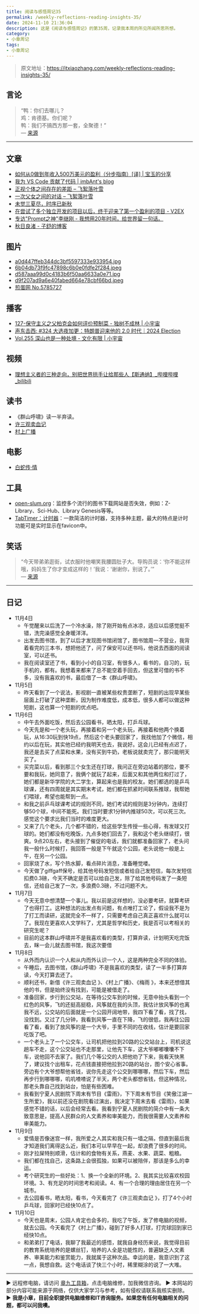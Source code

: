 ```yaml
---
title: 阅读与感悟周记35
permalink: /weekly-reflections-reading-insights-35/
date: 2024-11-10 21:36:04
description: 这是《阅读与感悟周记》的第35周，记录我本周的所见所闻所思所想。
category:
- 小章周记
tags:
- 小章周记
---
```



> 原文地址：<https://itxiaozhang.com/weekly-reflections-reading-insights-35/>  

## 言论

> “鸭：你们去哪儿？  
> 鸡：肯德基。你们呢？  
> 鸭：我们不搞西方那一套，全聚德！”  
> — [来源](https://jandan.net/t/5786085)

---

## 文章

- [如何从0做到年收入500万美元的盈利（分步指南）[译] | 宝玉的分享](https://baoyu.io/translations/how-to-reach-5m-arr-profitably)
- [我为 VS Code 贡献了代码 | imbAnt's blog](https://imbant.github.io/blog/2024/10/29/VS-Code-Thankyou/)
- [正视个体之间存在的差距 – 飞絮落叶雪](https://www.mrhe.net/life/1704.html)
- [一次父女之间的对话 – 飞絮落叶雪](https://www.mrhe.net/life/1710.html)
- [未觉三夏尽，时序已新秋](https://www.douban.com/group/topic/313031249/)
- [在尝试了多个独立开发的项目以后，终于迎来了第一个盈利的项目 - V2EX](https://www.v2ex.com/t/1087361)
- [专访"Prompt之神"李继刚 - 我想用20年时间，给世界留一句话。](https://mp.weixin.qq.com/s/JT2oOG2SYw2pDYEHlEmcyQ)
- [秋日良渚 - 子舒的博客](https://zishu.me/blog/244.html/)

## 图片

- [a0d447ffeb344dc3bf5597333e933954.jpg](https://img.500px.me/photo/b9e61b6c74f7b870beb9db70e798f5203/a0d447ffeb344dc3bf5597333e933954.jpg)
- [6b04db73f9fc47898c6b0e0fdfe2f284.jpeg](https://img.500px.me/photo/545adfda74b9d85cc79c6bfde969e7067/6b04db73f9fc47898c6b0e0fdfe2f284.jpeg)
- [d587aaa99d0c4183b6f50aa6633a0e71.jpg](https://img.500px.me/photo/7afad18d9433e84fb6044bc155a9a1489/d587aaa99d0c4183b6f50aa6633a0e71.jpg)
- [d9f207ad9a6e40fabed664e78cbf66bd.jpeg](https://img.500px.me/photo/b0398d8ca4ae48ce9b997917fcbb57008/d9f207ad9a6e40fabed664e78cbf66bd.jpeg)
- [煎蛋网 No.5785727](https://jandan.net/t/5785727)

## 播客

- [127-保守主义之父柏克会如何评价预制菜 - 独树不成林 | 小宇宙](https://www.xiaoyuzhoufm.com/episode/6723c4cdcbe0e69c8b3425cc)
- [声东击西: #324 大选夜加更：特朗普迎来他的 2.0 时代｜2024 Election](https://etw.fm/2131)
- [Vol.255 深山也是一种处境 - 文化有限 | 小宇宙](https://www.xiaoyuzhoufm.com/episode/672953138320868431a6abd4)

## 视频

- [理想主义者的三种走向，别把世界拱手让给那些人【斯通纳】_哔哩哔哩_bilibili](https://www.bilibili.com/video/BV1oL4y1z7x1)

## 读书

- 《群山呼啸》读一半弃读。
- [许三观卖血记](https://neodb.social/book/4tvMgmCZtnRo56WGqFkWY2)
- [村上广播](https://neodb.social/book/6pHavml6y9AF6Xc6wyuWkU)

## 电影

- [白蛇传·情](https://neodb.social/movie/5HUjznWofKCMRiw6HjIw85)

## 工具

- [open-slum.org](https://open-slum.org/)：监控多个流行的图书下载网站是否失效，例如：Z-Library、Sci-Hub、Library Genesis等等。
- [TabTimer：计时器](https://www.tabtimer.net/)：一款简洁的计时器，支持多种主题，最大的特点是计时功能可是实时显示在favicon中。

## 笑话
>
> “今天带弟弟逛街，试衣服时他嘲笑我腰圆肚子大。导购员说：‘你不能这样哦，妈妈生了你才变成这样的！’我说：‘谢谢你，别说了。’”  
> — [来源](https://jandan.net/t/5785388)

---

## 日记

- 11月4日
  - 午觉醒来以后洗了一个冷水澡，除了刚开始有点冰凉，适应以后感觉挺不错，洗完澡感觉全身暖洋洋。
  - 出发去图书馆，到了以后才发现图书馆闭馆了，图书馆周一不营业，我背着看完的三本书，想把他还了，问了保安可以还书吗，他说去西面的阅读室，可以还书。
  - 我在阅读室还了书，看到小小的自习室，有很多人，看书的，自习的，玩手机的，都有。我想着来都来了总不能空着手回去，但这里可借的书不多，没有我喜欢的书，最后借了一本《群山呼啸》。
- 11月5日
  - 昨天看到了一个说法，影视剧一直被某些权贵垄断了，短剧的出现早某些层面上打破了这种垄断，因为制作难度低，成本低，很多人都可以做这种短剧，这也算一个短剧的优点吧。
- 11月6日
  - 中午去外面吃饭，然后去公园看书，晒太阳，打乒乓球。
  - 今天先是和一个老头玩，再接着和另一个老头玩，再接着和他两个换着玩，从16:30玩到快19点，然后这个老头要回家了，我找他加了个微信，相约以后在玩，其实他已经约我明天也去，我说好。这会儿已经有点迟了，我还是去买了点菜和水果，没有买到牛奶，老板说就卖完了，那只能明天买了。
  - 买完菜以后，看到那三个女生还在打球，我问正在旁边站着的那位，要不要和我玩，她同意了，我俩个就玩了起来，后面又和其他两位和打过了，她们都是新华学院的大二学生，算起来也是我的校友。她们都选的是乒乓球课，还有四周就是其实期末考试，她们都在抓紧时间联系推球，我帮她们喂球，希望也能帮到一点。
  - 和我之前乒乓球课考试的规则不同，她们考试的规则是3分钟内，连续打够50个球，中间不能死。我们当时要求1分钟内推球50次，可以死三次。感觉这个要求比我们当时的难度更大。
  - 又来了几个老头，几个都不错的，给这些学生传授一些心得，有发球又打球的。她们都没有吃晚饭，九点多她们回去了，我和这个老头继续打，很爽。9点20左右，老头接到了催促的电话，我们就都准备回家了，老头问我一般什么时候打，我回答一般是下午就这个公园，老头说他一般是上午，在另一个公园。
  - 回家烧了水，写个热水脚，看点碎片消息，准备睡觉喽。
  - 今天做了giffgaff保号，给其他号码发短信或者给自己发短信，每次发短信扣费0.3磅，今天不确定是否可以给自己发，除了给其他号码发了一条短信，还给自己发了一次，多浪费0.3磅，不过问题不大。
- 11月7日
  - 今天无意中想清楚一个事儿。我以前是这样想的，没必要考研，就算考研了也得打工。这种想法的出发点有问题，有点唯打工论了，假设我不是为了打工而读研，这就完全不一样了，只需要考虑自己真正喜欢什么就可以了。我现在更喜欢人文学科了，尤其是哲学和历史，我是否可以考相关的研究生呢？
  - 目前的这本群山呼啸并不是我喜欢看的类型，打算弃读，计划明天吃完饭去，眯一会儿就去图书馆，我这次要借
- 11月8日
  - 从外而内认识一个人和从内而外认识一个人，这是两种完全不同的体验。
  - 午睡后，去图书馆，《群山呼啸》不是我喜欢的类型，读了一半多打算弃读，今天打算去还了。
  - 顺利还书，新借《许三观卖血记 》、《村上广播》、《梅雨 》，本来还想借其他的书，但是始终没有找到，可能是被借走了。
  - 准备回家，步行到公交站，在等待公交车到的时候，无意中抬头看到一个红色的风筝，飞的还挺高挺稳，风筝就在我的头顶，我估计放风筝的也离我不远，公交站的后面就是一个公园开阔地带，我四下看了看，找了找，没找到。又过了几分钟，我看到风筝一直在下降，飞的很低，我再往公园看了看，看到了放风筝的是一个大爷，手里不同的在收线，估计是要回家吃饭了吧。
  - 一个老头上了一个公交车，让司机把他拉到20路的公交站台上，司机说这趟车不走，这个公交站也不走那里，让他先下车，这大爷嘟嘟囔囔不下车，说他回不去家了。我们几个等公交的人把他劝了下来，我看天快黑了，建议找个出租车，花点钱直接把他拉到20路的站台，图个安心省事。旁边有个大爷想帮他省钱，说你先走这个公交到哪哪哪，然后下车，然后再步行到哪哪哪，叽叽喳喳说了半天，两个老头都想省钱，但这种情况，那老头靠自己找到站台，怕是有些困难。
  - 我看到宁夏人民剧院下周末有节目《雷雨》，下下周末有节目《笑傲江湖一生所爱》，我以前还没在剧院看过演出，我决定下周末去看《雷雨》，如果感觉不错的话，以后会经常去看。我看到宁夏人民剧院的简介中有一条大致意思是，提高人民群众的人文素养和审美能力，而我很需要人文素养和审美能力。
- 11月9日
  - 爱情是否像迷宫一样，我所爱之人其实和我只有一墙之隔，但直到最后我才知道我们离得这么近，我们本可以早早在一起，却浪费了很多的时间。
  - 刚才拉屎特别顺滑，估计和的食物有关系，燕麦、水果、蔬菜、粗粮。
  - 我们都在找自己，这条路上会很孤独，如果可以被陪伴，那该是多么的幸运。
  - 考个研究生的一些好处：1、换一个全新的环境。2、我其实比较喜欢校园环境。3、有充足的时间思考和阅读。4、有一个合理的理由居住在另一个城市。
  - 去公园看书，晒太阳，看书，今天看完了《许三观卖血记 》，打了4个小时乒乓球，回家时已经快10点了。
- 11月10日
  - 今天也是周末，公园人肯定也会多的，我吃了午饭，发了修电脑的视频，就去公园。今天看完了《村上广播》，碰到了好多人打球，打完球回到家已经快10点。
  - 和弟弟打了电话，我聊了我最近的感悟，就我自身经历来说，我觉得目前的教育系统培养的是螺丝钉，培养的人全是功能性的，普遍缺乏人文素养、审美能力和鉴赏能力，我就属于这种次品。幸运的是，我意识到了这一点，我想自救。这个电话谈了快三个小时，稀里糊涂的说了一大堆。

---
▶ 远程修电脑，请访问 [章九工具箱](https://zhang9.com/)，点击电脑维修，加我微信咨询。 
▶ 本网站的部分内容可能来源于网络，仅供大家学习与参考，如有侵权请联系我核实删除。  
▶ **我是小章，目前全职提供电脑维修和IT咨询服务。如果您有任何电脑相关的问题，都可以问我噢。**  
